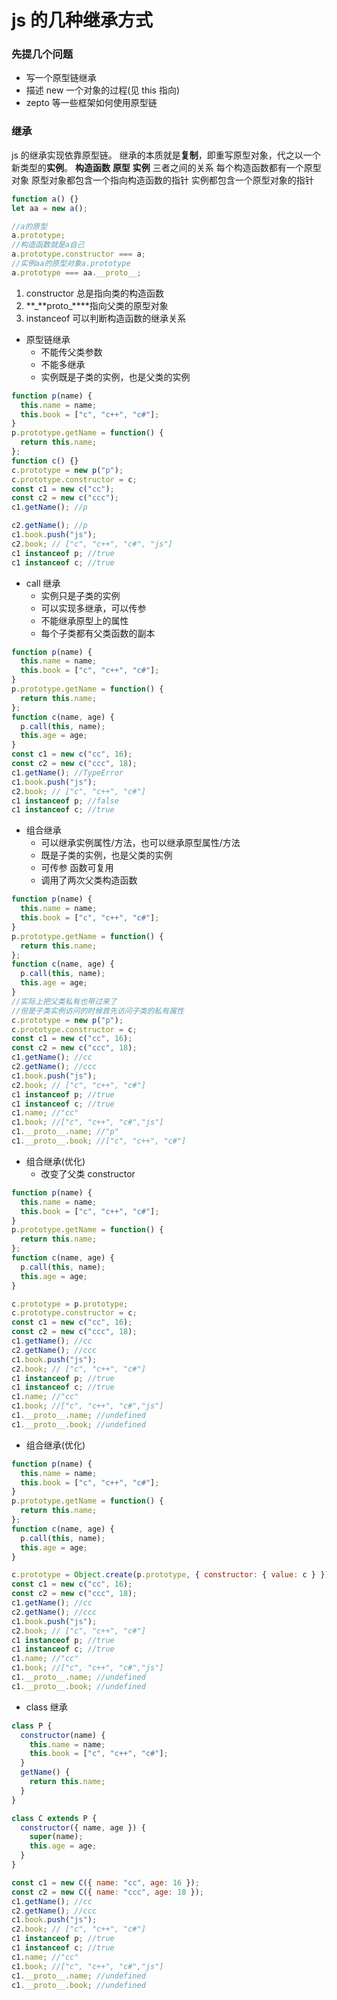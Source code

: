 # js 的几种继承方式

### 先提几个问题

- 写一个原型链继承
- 描述 new 一个对象的过程(见 this 指向)
- zepto 等一些框架如何使用原型链

### 继承

js 的继承实现依靠原型链。
继承的本质就是**复制**，即重写原型对象，代之以一个新类型的**实例**。
**构造函数** **原型** **实例** 三者之间的关系
每个构造函数都有一个原型对象
原型对象都包含一个指向构造函数的指针
实例都包含一个原型对象的指针

```javascript
function a() {}
let aa = new a();

//a的原型
a.prototype;
//构造函数就是a自己
a.prototype.constructor === a;
//实例aa的原型对象a.prototype
a.prototype === aa.__proto__;
```

1. constructor 总是指向类的构造函数
2. **\_**proto\_\*\*\*\*指向父类的原型对象
3. instanceof 可以判断构造函数的继承关系

- 原型链继承
  - 不能传父类参数
  - 不能多继承
  - 实例既是子类的实例，也是父类的实例

```javascript
function p(name) {
  this.name = name;
  this.book = ["c", "c++", "c#"];
}
p.prototype.getName = function() {
  return this.name;
};
function c() {}
c.prototype = new p("p");
c.prototype.constructor = c;
const c1 = new c("cc");
const c2 = new c("ccc");
c1.getName(); //p

c2.getName(); //p
c1.book.push("js");
c2.book; // ["c", "c++", "c#", "js"]
c1 instanceof p; //true
c1 instanceof c; //true
```

- call 继承
  - 实例只是子类的实例
  - 可以实现多继承，可以传参
  - 不能继承原型上的属性
  - 每个子类都有父类函数的副本

```javascript
function p(name) {
  this.name = name;
  this.book = ["c", "c++", "c#"];
}
p.prototype.getName = function() {
  return this.name;
};
function c(name, age) {
  p.call(this, name);
  this.age = age;
}
const c1 = new c("cc", 16);
const c2 = new c("ccc", 18);
c1.getName(); //TypeError
c1.book.push("js");
c2.book; // ["c", "c++", "c#"]
c1 instanceof p; //false
c1 instanceof c; //true
```

- 组合继承
  - 可以继承实例属性/方法，也可以继承原型属性/方法
  - 既是子类的实例，也是父类的实例
  - 可传参 函数可复用
  - 调用了两次父类构造函数

```javascript
function p(name) {
  this.name = name;
  this.book = ["c", "c++", "c#"];
}
p.prototype.getName = function() {
  return this.name;
};
function c(name, age) {
  p.call(this, name);
  this.age = age;
}
//实际上把父类私有也带过来了
//但是子类实例访问的时候首先访问子类的私有属性
c.prototype = new p("p");
c.prototype.constructor = c;
const c1 = new c("cc", 16);
const c2 = new c("ccc", 18);
c1.getName(); //cc
c2.getName(); //ccc
c1.book.push("js");
c2.book; // ["c", "c++", "c#"]
c1 instanceof p; //true
c1 instanceof c; //true
c1.name; //"cc"
c1.book; //["c", "c++", "c#","js"]
c1.__proto__.name; //"p"
c1.__proto__.book; //["c", "c++", "c#"]
```

- 组合继承(优化)
  - 改变了父类 constructor

```javascript
function p(name) {
  this.name = name;
  this.book = ["c", "c++", "c#"];
}
p.prototype.getName = function() {
  return this.name;
};
function c(name, age) {
  p.call(this, name);
  this.age = age;
}

c.prototype = p.prototype;
c.prototype.constructor = c;
const c1 = new c("cc", 16);
const c2 = new c("ccc", 18);
c1.getName(); //cc
c2.getName(); //ccc
c1.book.push("js");
c2.book; // ["c", "c++", "c#"]
c1 instanceof p; //true
c1 instanceof c; //true
c1.name; //"cc"
c1.book; //["c", "c++", "c#","js"]
c1.__proto__.name; //undefined
c1.__proto__.book; //undefined
```

- 组合继承(优化)

```javascript
function p(name) {
  this.name = name;
  this.book = ["c", "c++", "c#"];
}
p.prototype.getName = function() {
  return this.name;
};
function c(name, age) {
  p.call(this, name);
  this.age = age;
}

c.prototype = Object.create(p.prototype, { constructor: { value: c } });
const c1 = new c("cc", 16);
const c2 = new c("ccc", 18);
c1.getName(); //cc
c2.getName(); //ccc
c1.book.push("js");
c2.book; // ["c", "c++", "c#"]
c1 instanceof p; //true
c1 instanceof c; //true
c1.name; //"cc"
c1.book; //["c", "c++", "c#","js"]
c1.__proto__.name; //undefined
c1.__proto__.book; //undefined
```

- class 继承

```javascript
class P {
  constructor(name) {
    this.name = name;
    this.book = ["c", "c++", "c#"];
  }
  getName() {
    return this.name;
  }
}

class C extends P {
  constructor({ name, age }) {
    super(name);
    this.age = age;
  }
}

const c1 = new C({ name: "cc", age: 16 });
const c2 = new C({ name: "ccc", age: 18 });
c1.getName(); //cc
c2.getName(); //ccc
c1.book.push("js");
c2.book; // ["c", "c++", "c#"]
c1 instanceof p; //true
c1 instanceof c; //true
c1.name; //"cc"
c1.book; //["c", "c++", "c#","js"]
c1.__proto__.name; //undefined
c1.__proto__.book; //undefined
```
